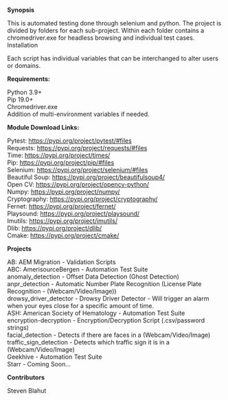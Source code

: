 <b>Synopsis</b>

This is automated testing done through selenium and python. The project is divided by folders for each sub-project. Within each folder contains a chromedriver.exe for headless browsing and individual test cases.
Installation

Each script has individual variables that can be interchanged to alter users or domains.

<b>Requirements:</b>

Python 3.9+<br>
Pip 19.0+<br>
Chromedriver.exe<br>
Addition of multi-environment variables if needed.<br>

<b>Module Download Links:</b>

Pytest: https://pypi.org/project/pytest/#files<br>
Requests: https://pypi.org/project/requests/#files<br>
Time: https://pypi.org/project/times/<br>
Pip: https://pypi.org/project/pip/#files<br>
Selenium: https://pypi.org/project/selenium/#files<br>
Beautiful Soup: https://pypi.org/project/beautifulsoup4/<br>
Open CV: https://pypi.org/project/opencv-python/<br>
Numpy: https://pypi.org/project/numpy/<br>
Cryptography: https://pypi.org/project/cryptography/<br>
Fernet: https://pypi.org/project/fernet/<br>
Playsound: https://pypi.org/project/playsound/<br>
Imutils: https://pypi.org/project/imutils/<br>
Dlib: https://pypi.org/project/dlib/<br>
Cmake: https://pypi.org/project/cmake/<br>

<b>Projects</b>

AB: AEM Migration - Validation Scripts<br>
ABC: AmerisourceBergen - Automation Test Suite<br>
anomaly_detection - Offset Data Detection (Ghost Detection)<br>
anpr_detection - Automatic Number Plate Recognition (License Plate Recognition - (Webcam/Video/Image))<br>
drowsy_driver_detector - Drowsy Driver Detector - Will trigger an alarm when your eyes close for a specific amount of time.<br>
ASH: American Society of Hematology - Automation Test Suite<br>
encryption-decryption - Encryption/Decryption Script (.csv/password strings)<br>
facial_detection - Detects if there are faces in a (Webcam/Video/Image)<br>
traffic_sign_detection - Detects which traffic sign it is in a (Webcam/Video/Image)<br>
Geekhive - Automation Test Suite<br>
Starr - Coming Soon...<br>

<b>Contributors</b>

Steven Blahut

